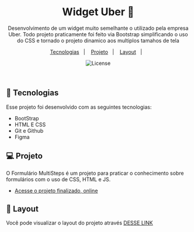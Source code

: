 <h1 align="center"> Widget Uber 📱 </h1>

<p align="center">
Desenvolvimento de um widget muito semelhante o utilizado pela empresa Uber. Todo projeto praticamente foi feito via Bootstrap simplificando o uso do CSS e tornado o projeto dinamico aos multiplos tamahos de tela
 <br/>


<p align="center">
  <a href="#-tecnologias">Tecnologias</a>&nbsp;&nbsp;&nbsp;|&nbsp;&nbsp;&nbsp;
  <a href="#-projeto">Projeto</a>&nbsp;&nbsp;&nbsp;|&nbsp;&nbsp;&nbsp;
  <a href="#-layout">Layout</a>&nbsp;&nbsp;&nbsp;|&nbsp;&nbsp;&nbsp;
  
</p>

<p align="center">
  <img alt="License" src="https://github.com/p4peldebala/Bootstrap_Uber_Widget/assets/120611995/61705a29-c69d-4c9c-ac9b-2cca7ef1db38">
</p>

<br>



## 🚀 Tecnologias

Esse projeto foi desenvolvido com as seguintes tecnologias:

- BootStrap
- HTML E CSS
- Git e Github
- Figma

## 💻 Projeto

O Formulário MultiSteps é um projeto para praticar o conhecimento sobre formulários com o uso de CSS, HTML e JS.
- [Acesse o projeto finalizado, online](https://p4peldebala.github.io/Bootstrap_Uber_Widget/)


## 🔖 Layout

Você pode visualizar o layout do projeto através [DESSE LINK](https://www.figma.com/file/HL9ZvpsvliYL3uYC4qYHlV/Widget-de-Transporte-•-Desafio-19-(Community)?node-id=401%3A4&mode=dev)

